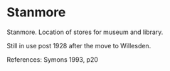 # Stanmore

Stanmore. Location of stores for museum and library.

Still in use post 1928 after the move to Willesden.

References: Symons 1993, p20



